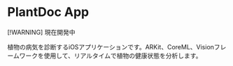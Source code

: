# PlantDoc App

[!WARNING]
現在開発中

植物の病気を診断するiOSアプリケーションです。ARKit、CoreML、Visionフレームワークを使用して、リアルタイムで植物の健康状態を分析します。